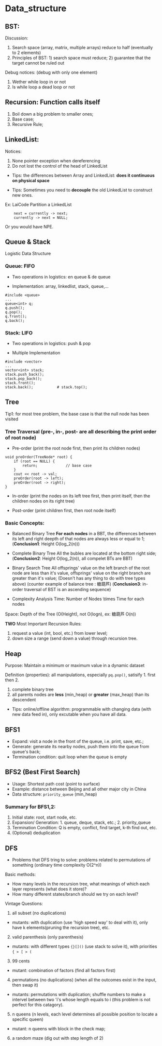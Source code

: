 #  Data_structure

## BST: 
Discussion:
1. Search space (array, matrix, multiple arrays) reduce to half (eventually to 2 elements)
2. Principles of BST: 1) search space must reduce; 2) guarantee that the target cannot be ruled out


Debug notices: (debug with only one element)
1. Wether while loop in or not
2. Is while loop a dead loop or not

## Recursion: Function calls itself
1. Boil down a big problem to smaller ones;
2. Base case;
3. Recursive Rule;

## LinkedList:

Notices:
1. None pointer exception when dereferencing
2. Do not lost the control of the head of LinkedList
* Tips: the differences between Array and LinkedList: __does it continuous on physical space__

* Tips: Sometimes you need to __decouple__ the old LinkedList to construct new ones. 

Ex: LaiCode Partition a LinkedList
```
    next = currently -> next;
    currently -> next = NULL;
```
Or you would have NPE.

## Queue & Stack
Logistic Data Structure

### Queue: FIFO
* Two operations in logistics: en queue & de queue

* Implementation: array, linkedlist, stack, queue,...
```
#include <queue>
...
queue<int> q;
q.push();
q.pop();
q.front();
q.back();
```

### Stack: LIFO
* Two operations in logistics: push & pop

* Multiple Implementation

```
#include <vector>
...
vector<int> stack;
stack.push_back();
stack.pop_back();
stack.front();
stack.back();           # stack.top();
```

## Tree
Tip1: for most tree problem, the base case is that the null node has been visited

### Tree Traversal (pre-, in-, post- are all describing the print order of __root node__)
* Pre-order (print the root node first, then print its children nodes)
```
void preOrder(TreeNode* root) {
    if (root == NULL) {
        return;             // base case
    }
    cout << root -> val;
    preOrder(root -> left);
    preOrder(root -> right);
}
```
* In-order (print the nodes on its left tree first, then print itself, then the children nodes on its right tree)

* Post-order (print children first, then root node itself)

### Basic Concepts:
* Balanced Binary Tree
__For each nodes__ in a BBT, the differences between its left and right deepth of that nodes are always less or equal to 1; (__Conclusion1__: Height  O(log_2(n)))

* Complete Binary Tree
All the bubles are located at the bottom right side; (__Conclusion2__: Height O(log_2(n)), all compelet BTs are BBT)

* Binary Search Tree
All offsprings' value on the left branch of the root node are less than it's value, offsprings' value on the right branch are greater than it's  value; (Doesn't has any thing to do with tree types above) (counter example of balance tree : 糖葫芦) (__Conclusion3__: in-order traversal of BST is an ascending sequence)

* Complexity Analysis
Time: Number of Nodes \times Time for each nodes

Space: Depth of the Tree (O(Height), not O(logn), ex: 糖葫芦 O(n))

__TWO__ Most Important Recursion Rules:
1. request a value (int, bool, etc.) from lower level;
2. down size a range (send down a value) through recursion tree.

## Heap
Purpose: Maintain a minimum or  maximum value in a dynamic dataset

Definition (properties): all manipulations, especially `pq.pop()`, satisify 1. first then 2.
1. complete binary tree
2. all parents nodes are __less__  (min_heap) or __greater__ (max_heap) than its descendent

* Tips: online/offline algorithm: programmable with changing data (with new data feed in), only excutable when you have all data.

## BFS1
* Expand: visit a node in the front of the queue, i.e. print, save, etc.;
* Generate: generate its nearby nodes, push them into the queue from queue's back;
* Termination condition: quit loop when the queue is empty

## BFS2 (Best First Search)
* Usage: Shortest path cost (point to surface)
* Example: distance between Beijing and all other major city in China
* Data structure: `priority_queue` (min_heap)

### Summary for BFS1,2:
1. Initial state: root, start node, etc.
2. Expansion/ Generation: 1. queue, deque, stack, etc.; 2. priority_queue
3. Termination Condition: Q is empty, conflict, find target, k-th find out, etc.
4. (Optional) deduplication

## DFS
* Problems that DFS tring to solve: problems related to permutations of something (ordinary time complexity O(2^n))

Basic methods:
* How many levels in the recursion tree, what meanings of which each layer represents (what does it store)?
* How many different states/branch should we try on each level?

Vintage Questions:
1. all subset (no duplications)
* mutants: with duplication (use 'high speed way' to deal with it), only have k elements(pruning the recursion tree), etc.
2. valid parenthesis (only parenthesis)
* mutants: with different types `{}[]()` (use stack to solve it), with priorities `{ > [ > (`
3. 99 cents
* mutant: combination of factors (find all factors first)
4. permutations (no duplications) (when all the outcomes exist in the input, then swap it)
* mutants: permutations with duplication; shuffle numbers to make a intervel between two 'i's whose length equals to i (this problem is not perfect for this catagory).
5. n queens (n levels, each level determines all possible position to locate a specific queen)
* mutant: n queens with block in the check map;
6. a random maze (dig out with step length of 2)
